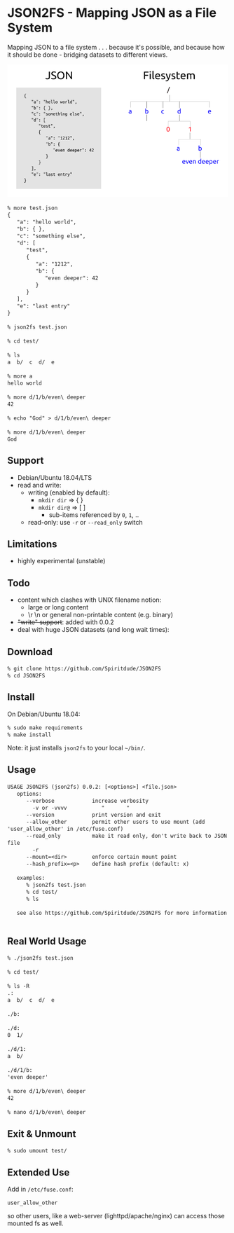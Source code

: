 # JSON2FS - Mapping JSON as a File System

Mapping JSON to a file system . . . because it's possible, and because how it should be done - bridging datasets to different views.

![JSON2FS Concept](images/json2fs-example.png)

```
% more test.json
{  
   "a": "hello world",
   "b": { },
   "c": "something else",
   "d": [
      "test",
      {  
         "a": "1212",
         "b": {
            "even deeper": 42
         }
      }
   ],
   "e": "last entry"
}

% json2fs test.json

% cd test/

% ls
a  b/  c  d/  e

% more a
hello world

% more d/1/b/even\ deeper
42

% echo "God" > d/1/b/even\ deeper

% more d/1/b/even\ deeper
God

```

## Support
- Debian/Ubuntu 18.04/LTS
- read and write:
  - writing (enabled by default):
    - `mkdir dir` => { }
    - `mkdir dir@` => [ ]
      - sub-items referenced by `0`, `1`, ..
  - read-only: use `-r` or `--read_only` switch

## Limitations
- highly experimental (unstable)

## Todo
- content which clashes with UNIX filename notion:
  - large or long content
  - \r \n or general non-printable content (e.g. binary)
- ~~"write" support~~: added with 0.0.2
- deal with huge JSON datasets (and long wait times):
  
## Download
```
% git clone https://github.com/Spiritdude/JSON2FS
% cd JSON2FS
```

## Install

On Debian/Ubuntu 18.04:
```
% sudo make requirements
% make install
```
Note: it just installs `json2fs` to your local `~/bin/`.

## Usage

```
USAGE JSON2FS (json2fs) 0.0.2: [<options>] <file.json>
   options:
      --verbose            increase verbosity
        -v or -vvvv           "       "
      --version            print version and exit
      --allow_other        permit other users to use mount (add 'user_allow_other' in /etc/fuse.conf)
      --read_only          make it read only, don't write back to JSON file
        -r 
      --mount=<dir>        enforce certain mount point
      --hash_prefix=<p>    define hash prefix (default: x)

   examples:
      % json2fs test.json
      % cd test/
      % ls 

   see also https://github.com/Spiritdude/JSON2FS for more information
   
```

## Real World Usage
```
% ./json2fs test.json

% cd test/

% ls -R
.:
a  b/  c  d/  e

./b:

./d:
0  1/

./d/1:
a  b/

./d/1/b:
'even deeper'

% more d/1/b/even\ deeper 
42

% nano d/1/b/even\ deeper
```

## Exit & Unmount
```
% sudo umount test/
```

## Extended Use

Add in `/etc/fuse.conf`:
```
user_allow_other
```

so other users, like a web-server (lighttpd/apache/nginx) can access those mounted fs as well.

